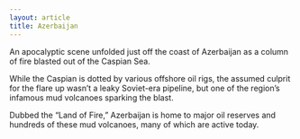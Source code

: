 ```yaml
---
layout: article
title: Azerbaijan
---
```


An apocalyptic scene unfolded just off the coast of Azerbaijan as a column of fire blasted out of the Caspian Sea.

While the Caspian is dotted by various offshore oil rigs, the assumed culprit for the flare up wasn’t a leaky Soviet-era pipeline, but one of the region’s infamous mud volcanoes sparking the blast.

Dubbed the “Land of Fire,” Azerbaijan is home to major oil reserves and hundreds of these mud volcanoes, many of which are active today.
